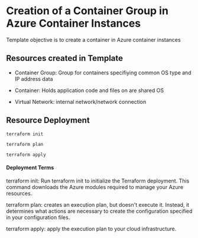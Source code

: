 # Creation of a Container Group in Azure Container Instances
Template objective is to create a container in Azure container instances 

## Resources created in Template
* Container Group: Group for containers specifiying common OS type and IP address data 

* Container: Holds application code and files on are shared OS

* Virtual Network: internal network/network connection

## Resource Deployment

```
terraform init
```

```
terraform plan
```

```
terraform apply
```

#### Deployment Terms
terraform init: Run terraform init to initialize the Terraform deployment. This command downloads the Azure modules required to manage your Azure resources.

terraform plan: creates an execution plan, but doesn't execute it. Instead, it determines what actions are necessary to create the configuration specified in your configuration files.

terraform apply: apply the execution plan to your cloud infrastructure.
